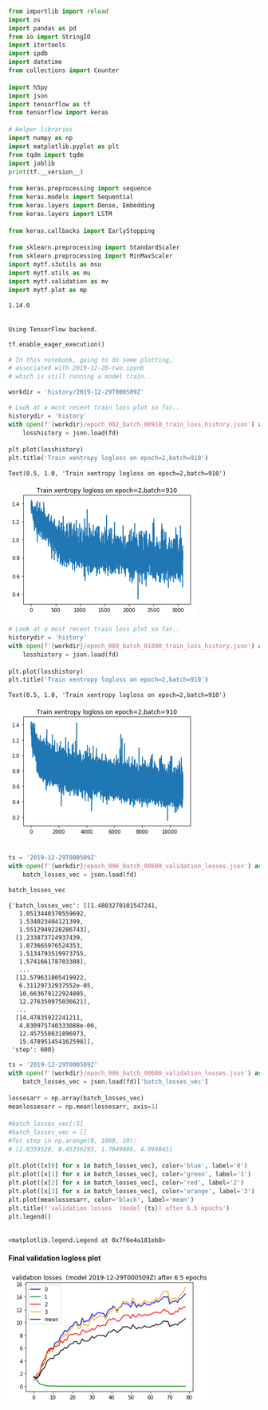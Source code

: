 

```python

from importlib import reload
import os
import pandas as pd
from io import StringIO
import itertools
import ipdb
import datetime
from collections import Counter

import h5py
import json
import tensorflow as tf
from tensorflow import keras

# Helper libraries
import numpy as np
import matplotlib.pyplot as plt
from tqdm import tqdm
import joblib
print(tf.__version__)

from keras.preprocessing import sequence
from keras.models import Sequential
from keras.layers import Dense, Embedding
from keras.layers import LSTM

from keras.callbacks import EarlyStopping

from sklearn.preprocessing import StandardScaler
from sklearn.preprocessing import MinMaxScaler
import mytf.s3utils as msu
import mytf.utils as mu
import mytf.validation as mv
import mytf.plot as mp
```

    1.14.0


    Using TensorFlow backend.



```python
tf.enable_eager_execution()
```


```python
# In this notebook, going to do some plotting,
# associated with 2019-12-28-two.ipynb
# which is still running a model train..
```


```python
workdir = 'history/2019-12-29T000509Z'
```


```python
# Look at a most recent train loss plot so far..
historydir = 'history'
with open(f'{workdir}/epoch_002_batch_00910_train_loss_history.json') as fd:
    losshistory = json.load(fd)
    
plt.plot(losshistory) 
plt.title('Train xentropy logloss on epoch=2,batch=910')
```




    Text(0.5, 1.0, 'Train xentropy logloss on epoch=2,batch=910')




![png](2019-12-28-two-plot_files/2019-12-28-two-plot_4_1.png)



```python
# Look at a most recent train loss plot so far..
historydir = 'history'
with open(f'{workdir}/epoch_009_batch_01090_train_loss_history.json') as fd:
    losshistory = json.load(fd)
    
plt.plot(losshistory) 
plt.title('Train xentropy logloss on epoch=2,batch=910')
```




    Text(0.5, 1.0, 'Train xentropy logloss on epoch=2,batch=910')




![png](2019-12-28-two-plot_files/2019-12-28-two-plot_5_1.png)



```python

```


```python
ts = '2019-12-29T000509Z'
with open(f'{workdir}/epoch_006_batch_00600_validation_losses.json') as fd:
    batch_losses_vec = json.load(fd)
```


```python
batch_losses_vec
```




    {'batch_losses_vec': [[1.4803270101547241,
       1.0513440370559692,
       1.534023404121399,
       1.5512949228286743],
      [1.233873724937439,
       1.073665976524353,
       1.5134793519973755,
       1.574166178703308],
       ...
      [12.579631805419922,
       6.31129732937552e-05,
       10.663679122924805,
       12.276350975036621],
      ...
      [14.47835922241211,
       4.830975740333088e-06,
       12.457558631896973,
       15.478951454162598]],
     'step': 600}




```python
ts = '2019-12-29T000509Z'
with open(f'{workdir}/epoch_006_batch_00600_validation_losses.json') as fd:
    batch_losses_vec = json.load(fd)['batch_losses_vec']
    
lossesarr = np.array(batch_losses_vec)
meanlossesarr = np.mean(lossesarr, axis=1)

#batch_losses_vec[:5]
#batch_losses_vec = []
#for step in np.arange(0, 1068, 10):
# [2.8359528, 0.45356295, 1.7049086, 4.099845]

plt.plot([x[0] for x in batch_losses_vec], color='blue', label='0')
plt.plot([x[1] for x in batch_losses_vec], color='green', label='1')
plt.plot([x[2] for x in batch_losses_vec], color='red', label='2')
plt.plot([x[3] for x in batch_losses_vec], color='orange', label='3')
plt.plot(meanlossesarr, color='black', label='mean')
plt.title(f'validation losses  (model {ts}) after 6.5 epochs')
plt.legend()     
        
```




    <matplotlib.legend.Legend at 0x7f6e4a181eb8>

#### Final validation logloss plot


![png](2019-12-28-two-plot_files/2019-12-28-two-plot_9_1.png)

